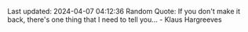 Last updated: 2024-04-07 04:12:36
Random Quote: If you don't make it back, there's one thing that I need to tell you... - Klaus Hargreeves